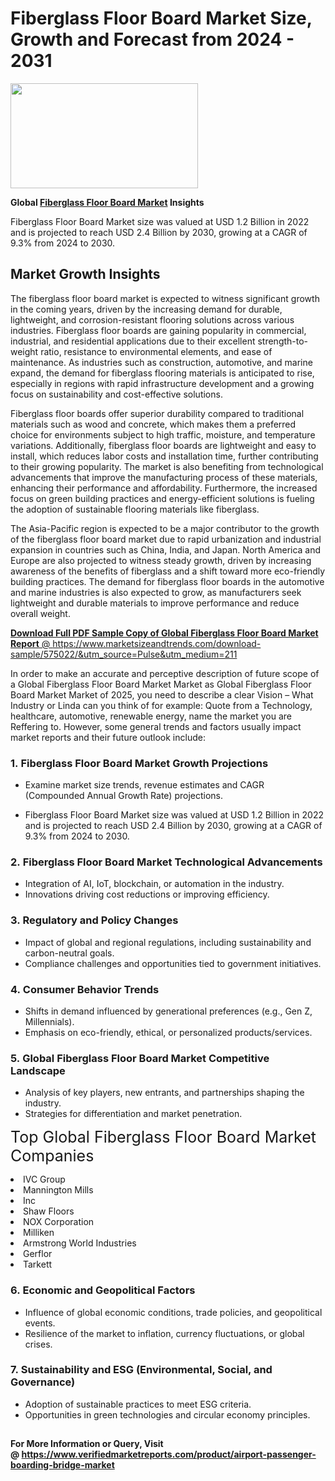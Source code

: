 <H1>Fiberglass Floor Board Market Size, Growth and Forecast from 2024 - 2031</H1><img class="aligncenter size-medium wp-image-584254" src="https://thirdeyenews.in/wp-content/uploads/2024/09/Global-Market-Research-300x168.jpeg" alt="" width="300" height="168" /><p><strong>Global&nbsp;<a href="https://www.marketsizeandtrends.com/download-sample/575022/&amp;utm_source=Pulse&amp;utm_medium=211">Fiberglass Floor Board Market</a> Insights</strong></p><p>Fiberglass Floor Board Market size was valued at USD 1.2 Billion in 2022 and is projected to reach USD 2.4 Billion by 2030, growing at a CAGR of 9.3% from 2024 to 2030.</p><p><h2>Market Growth Insights</h2> <p>The fiberglass floor board market is expected to witness significant growth in the coming years, driven by the increasing demand for durable, lightweight, and corrosion-resistant flooring solutions across various industries. Fiberglass floor boards are gaining popularity in commercial, industrial, and residential applications due to their excellent strength-to-weight ratio, resistance to environmental elements, and ease of maintenance. As industries such as construction, automotive, and marine expand, the demand for fiberglass flooring materials is anticipated to rise, especially in regions with rapid infrastructure development and a growing focus on sustainability and cost-effective solutions.</p> <p><a href="#"></a></p> <p>Fiberglass floor boards offer superior durability compared to traditional materials such as wood and concrete, which makes them a preferred choice for environments subject to high traffic, moisture, and temperature variations. Additionally, fiberglass floor boards are lightweight and easy to install, which reduces labor costs and installation time, further contributing to their growing popularity. The market is also benefiting from technological advancements that improve the manufacturing process of these materials, enhancing their performance and affordability. Furthermore, the increased focus on green building practices and energy-efficient solutions is fueling the adoption of sustainable flooring materials like fiberglass.</p> <p>The Asia-Pacific region is expected to be a major contributor to the growth of the fiberglass floor board market due to rapid urbanization and industrial expansion in countries such as China, India, and Japan. North America and Europe are also projected to witness steady growth, driven by increasing awareness of the benefits of fiberglass and a shift toward more eco-friendly building practices. The demand for fiberglass floor boards in the automotive and marine industries is also expected to grow, as manufacturers seek lightweight and durable materials to improve performance and reduce overall weight.</p> <p><a href="#"></p><p><span class=""><strong>Download Full PDF Sample Copy of Global Fiberglass Floor Board Market Report</strong> @ <a href="https://www.marketsizeandtrends.com/download-sample/575022/&amp;utm_source=Pulse&amp;utm_medium=211" target="_blank">https://www.marketsizeandtrends.com/download-sample/575022/&amp;utm_source=Pulse&amp;utm_medium=211</a></span></p><p>In order to make an accurate and perceptive description of future scope of a Global&nbsp;Fiberglass Floor Board Market Market as Global&nbsp;Fiberglass Floor Board Market Market of 2025, you need to describe a clear Vision &ndash; What Industry or Linda can you think of for example: Quote from a Technology, healthcare, automotive, renewable energy, name the market you are Reffering to. However, some general trends and factors usually impact market reports and their future outlook include:</p><h3>1.&nbsp;<strong>Fiberglass Floor Board Market Growth Projections</strong></h3><ul><li>Examine market size trends, revenue estimates and CAGR (Compounded Annual Growth Rate) projections.</li><li><p>Fiberglass Floor Board Market size was valued at USD 1.2 Billion in 2022 and is projected to reach USD 2.4 Billion by 2030, growing at a CAGR of 9.3% from 2024 to 2030.</p></li></ul><h3>2.&nbsp;<strong>Fiberglass Floor Board Market Technological Advancements</strong></h3><ul><li>Integration of AI, IoT, blockchain, or automation in the industry.</li><li>Innovations driving cost reductions or improving efficiency.</li></ul><h3>3.&nbsp;<strong>Regulatory and Policy Changes</strong></h3><ul><li>Impact of global and regional regulations, including sustainability and carbon-neutral goals.</li><li>Compliance challenges and opportunities tied to government initiatives.</li></ul><h3>4.&nbsp;<strong>Consumer Behavior Trends</strong></h3><ul><li>Shifts in demand influenced by generational preferences (e.g., Gen Z, Millennials).</li><li>Emphasis on eco-friendly, ethical, or personalized products/services.</li></ul><h3>5.&nbsp;<strong>Global Fiberglass Floor Board Market Competitive Landscape</strong></h3><ul><li>Analysis of key players, new entrants, and partnerships shaping the industry.</li><li>Strategies for differentiation and market penetration.</li></ul><p data-pm-slice="1 1 []"><span style="color: inherit; font-family: inherit; font-size: 25px;">Top Global Fiberglass Floor Board Market Companies</span></p><div class="" data-test-id=""><p><li>IVC Group</li><li> Mannington Mills</li><li> Inc</li><li> Shaw Floors</li><li> NOX Corporation</li><li> Milliken</li><li> Armstrong World Industries</li><li> Gerflor</li><li> Tarkett</li></p></div><h3>6.&nbsp;<strong>Economic and Geopolitical Factors</strong></h3><ul><li>Influence of global economic conditions, trade policies, and geopolitical events.</li><li>Resilience of the market to inflation, currency fluctuations, or global crises.</li></ul><h3>7.&nbsp;<strong>Sustainability and ESG (Environmental, Social, and Governance)</strong></h3><ul><li>Adoption of sustainable practices to meet ESG criteria.</li><li>Opportunities in green technologies and circular economy principles.</li></ul><h2><strong style="font-size: 14px;">For More Information or Query, Visit @&nbsp;</strong><a style="background-color: #ffffff; font-size: 14px;" href="https://www.marketsizeandtrends.com/report/fiberglass-floor-board-market/" target="_blank">https://www.verifiedmarketreports.com/product/airport-passenger-boarding-bridge-market</a></h2>

